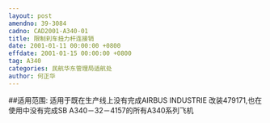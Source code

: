 ```yaml
---
layout: post
amendno: 39-3084
cadno: CAD2001-A340-01
title: 限制刹车扭力杆连接销
date: 2001-01-11 00:00:00 +0800
effdate: 2001-01-15 00:00:00 +0800
tag: A340
categories: 民航华东管理局适航处
author: 何正华
---
```


##适用范围:
适用于既在生产线上没有完成AIRBUS INDUSTRIE 改装479171,也在使用中没有完成SB A340－32－4157的所有A340系列飞机

